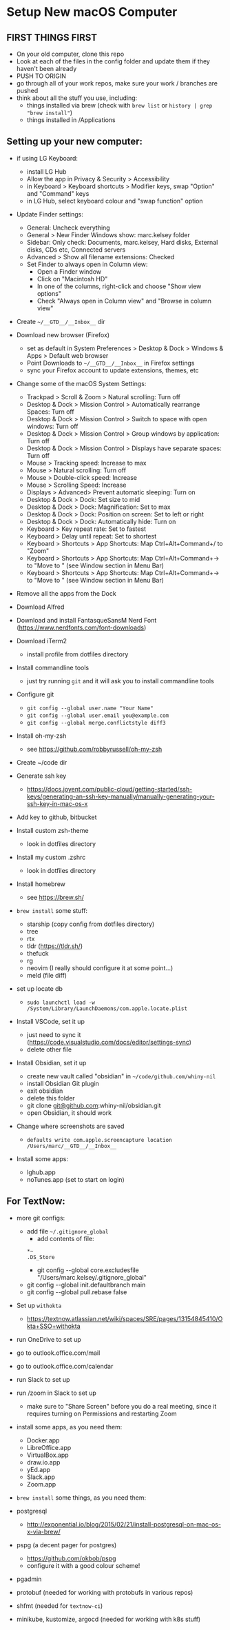 # Setup New macOS Computer

## FIRST THINGS FIRST

- On your old computer, clone this repo
- Look at each of the files in the config folder and update them if they haven't been already
- PUSH TO ORIGIN
- go through all of your work repos, make sure your work / branches are pushed
- think about all the stuff you use, including:
  - things installed via brew (check with `brew list` or `history | grep "brew install"`)
  - things installed in /Applications

## Setting up your new computer:

- if using LG Keyboard:

  - install LG Hub
  - Allow the app in Privacy & Security > Accessibility
  - in Keyboard > Keyboard shortcuts > Modifier keys, swap "Option" and "Command" keys
  - in LG Hub, select keyboard colour and "swap function" option

- Update Finder settings:

  - General: Uncheck everything
  - General > New Finder Windows show: marc.kelsey folder
  - Sidebar: Only check: Documents, marc.kelsey, Hard disks, External disks, CDs etc, Connected servers
  - Advanced > Show all filename extensions: Checked
  - Set Finder to always open in Column view:
    - Open a Finder window
    - Click on "Macintosh HD"
    - In one of the columns, right-click and choose "Show view options"
    - Check "Always open in Column view" and "Browse in column view"

- Create `~/__GTD__/__Inbox__` dir

- Download new browser (Firefox)

  - set as default in System Preferences > Desktop & Dock > Windows & Apps > Default web browser
  - Point Downloads to `~/__GTD__/__Inbox__` in Firefox settings
  - sync your Firefox account to update extensions, themes, etc

- Change some of the macOS System Settings:

  - Trackpad > Scroll & Zoom > Natural scrolling: Turn off
  - Desktop & Dock > Mission Control > Automatically rearrange Spaces: Turn off
  - Desktop & Dock > Mission Control > Switch to space with open windows: Turn off
  - Desktop & Dock > Mission Control > Group windows by application: Turn off
  - Desktop & Dock > Mission Control > Displays have separate spaces: Turn off
  - Mouse > Tracking speed: Increase to max
  - Mouse > Natural scrolling: Turn off
  - Mouse > Double-click speed: Increase
  - Mouse > Scrolling Speed: Increase
  - Displays > Advanced> Prevent automatic sleeping: Turn on
  - Desktop & Dock > Dock: Set size to mid
  - Desktop & Dock > Dock: Magnification: Set to max
  - Desktop & Dock > Dock: Position on screen: Set to left or right
  - Desktop & Dock > Dock: Automatically hide: Turn on
  - Keyboard > Key repeat rate: Set to fastest
  - Keyboard > Delay until repeat: Set to shortest
  - Keyboard > Shortcuts > App Shortcuts: Map Ctrl+Alt+Command+/ to "Zoom"
  - Keyboard > Shortcuts > App Shortcuts: Map Ctrl+Alt+Command+-> to "Move to <monitor on the right>" (see Window section in Menu Bar)
  - Keyboard > Shortcuts > App Shortcuts: Map Ctrl+Alt+Command+-> to "Move to <monitor on the left>" (see Window section in Menu Bar)

- Remove all the apps from the Dock

- Download Alfred

- Download and install FantasqueSansM Nerd Font (https://www.nerdfonts.com/font-downloads)

- Download iTerm2

  - install profile from dotfiles directory

- Install commandline tools

  - just try running `git` and it will ask you to install commandline tools

- Configure git

  - `git config --global user.name "Your Name"`
  - `git config --global user.email you@example.com`
  - `git config --global merge.conflictstyle diff3`

- Install oh-my-zsh

  - see https://github.com/robbyrussell/oh-my-zsh

- Create ~/code dir

- Generate ssh key

  - https://docs.joyent.com/public-cloud/getting-started/ssh-keys/generating-an-ssh-key-manually/manually-generating-your-ssh-key-in-mac-os-x

- Add key to github, bitbucket

- Install custom zsh-theme

  - look in dotfiles directory

- Install my custom .zshrc

  - look in dotfiles directory

- Install homebrew

  - see https://brew.sh/

- `brew install` some stuff:

  - starship (copy config from dotfiles directory)
  - tree
  - rtx
  - tldr (https://tldr.sh/)
  - thefuck
  - rg
  - neovim (I really should configure it at some point...)
  - meld (file diff)

- set up locate db

  - `sudo launchctl load -w /System/Library/LaunchDaemons/com.apple.locate.plist`

- Install VSCode, set it up

  - just need to sync it (https://code.visualstudio.com/docs/editor/settings-sync)
  - delete other file

- Install Obsidian, set it up

  - create new vault called "obsidian" in `~/code/github.com/whiny-nil`
  - install Obsidian Git plugin
  - exit obsidian
  - delete this folder
  - git clone git@github.com:whiny-nil/obsidian.git
  - open Obsidian, it should work

- Change where screenshots are saved

  - `defaults write com.apple.screencapture location /Users/marc/__GTD__/__Inbox__`

- Install some apps:
  - lghub.app
  - noTunes.app (set to start on login)

## For TextNow:

- more git configs:

  - add file `~/.gitignore_global`
    - add contents of file:
    ```
    *~
    .DS_Store
    ```
    - git config --global core.excludesfile "/Users/marc.kelsey/.gitignore_global"
  - git config --global init.defaultbranch main
  - git config --global pull.rebase false

- Set up `withokta`

  - https://textnow.atlassian.net/wiki/spaces/SRE/pages/13154845410/Okta+SSO+withokta

- run OneDrive to set up

- go to outlook.office.com/mail
- go to outlook.office.com/calendar

- run Slack to set up

- run /zoom in Slack to set up

  - make sure to "Share Screen" before you do a real meeting, since it requires turning on Permissions and restarting Zoom

- install some apps, as you need them:

  - Docker.app
  - LibreOffice.app
  - VirtualBox.app
  - draw.io.app
  - yEd.app
  - Slack.app
  - Zoom.app

- `brew install` some things, as you need them:

- postgresql

  - http://exponential.io/blog/2015/02/21/install-postgresql-on-mac-os-x-via-brew/

- pspg (a decent pager for postgres)

  - https://github.com/okbob/pspg
  - configure it with a good colour scheme!

- pgadmin
- protobuf (needed for working with protobufs in various repos)
- shfmt (needed for `textnow-ci`)
- minikube, kustomize, argocd (needed for working with k8s stuff)
